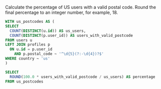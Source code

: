 Calculate the percentage of US users with a valid postal code. Round the final percentage to an integer number, for example, 18. 

```sql
WITH us_postcodes AS (
SELECT 
  COUNT(DISTINCT(u.id)) AS us_users,
  COUNT(DISTINCT(p.user_id)) AS users_with_valid_postcode
FROM users u
LEFT JOIN profiles p  
  ON u.id = p.user_id
    AND p.postal_code ~ '^\d{5}(?:-\d{4})?$'
WHERE country ~ 'us'
)

SELECT 
  ROUND(100.0 * users_with_valid_postcode / us_users) AS percentage
FROM us_postcodes
```